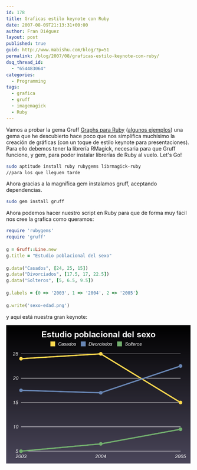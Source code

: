 ```yaml
---
id: 178
title: Graficas estilo keynote con Ruby
date: 2007-08-09T21:13:31+00:00
author: Fran Diéguez
layout: post
published: true
guid: http://www.mabishu.com/blog/?p=51
permalink: /blog/2007/08/graficas-estilo-keynote-con-ruby/
dsq_thread_id:
  - "654483064"
categories:
  - Programming
tags:
  - grafica
  - gruff
  - imagemagick
  - Ruby
---
```

Vamos a probar la gema Gruff <a title="Gruff Graphs para Ruby" href="http://nubyonrails.com/pages/gruff">Graphs para Ruby</a> (<a title="Ejemplos de uso de Graphs para Ruby" href="http://geoffreygrosenbach.com/projects/show/5">algunos ejemplos</a>) una gema que he descubierto hace poco que nos simplifica muchísimo la creación de gráficas (con un toque de estilo keynote para presentaciones). Para ello debemos tener la librería RMagick, necesaria para que Gruff funcione, y gem, para poder instalar librerías de Ruby al vuelo. Let's Go!

```bash
sudo aptitude install ruby rubygems librmagick-ruby
//para los que lleguen tarde
```

Ahora gracias a la magnífica gem instalamos gruff, aceptando dependencias.

```bash
sudo gem install gruff
```

Ahora podemos hacer nuestro script en Ruby para que de forma muy fácil nos cree la grafica como queramos:
```ruby
require 'rubygems'
require 'gruff'

g = Gruff::Line.new
g.title = "Estudio poblacional del sexo"

g.data("Casados", [24, 25, 15])
g.data("Divorciados", [17.5, 17, 22.5])
g.data("Solteros", [5, 6.5, 9.5])

g.labels = {0 => '2003', 1 => '2004', 2 => '2005'}

g.write('sexo-edad.png')
```

y aquí está nuestra gran keynote:

<div class="aligncenter" style="max-width:500px">

![Ruby-graphs](./sexo-edad.png "Grafica hecha con Gruff en Ruby")
</div>
